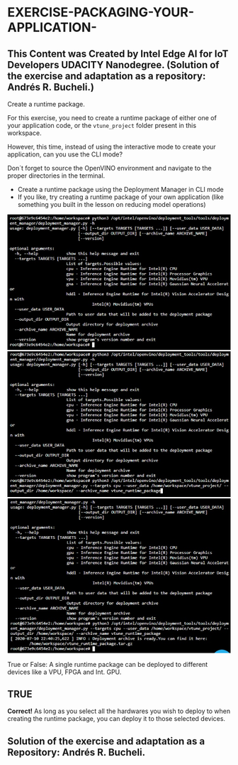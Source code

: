 # EXERCISE-PACKAGING-YOUR-APPLICATION-

## This Content was Created by Intel Edge AI for IoT Developers UDACITY Nanodegree. (Solution of the exercise and adaptation as a repository: Andrés R. Bucheli.)

Create a runtime package.


For this exercise, you need to create a runtime package of either one of your application code, or the <code>vtune_project</code> folder present in this workspace.

However, this time, instead of using the interactive mode to create your application, can you use the CLI mode?

Don´t forget to source the OpenVINO environment and navigate to the proper directories in the terminal.

* Create a runtime package using the Deployment Manager in CLI mode
* If you like, try creating a runtime package of your own application (like something you built in the lesson on reducing model operations)

![image1](https://raw.githubusercontent.com/ARBUCHELI/EXERCISE-PACKAGING-YOUR-APPLICATION-/master/ex1.jpg)
![image2](https://raw.githubusercontent.com/ARBUCHELI/EXERCISE-PACKAGING-YOUR-APPLICATION-/master/ex2.jpg)
![image3](https://raw.githubusercontent.com/ARBUCHELI/EXERCISE-PACKAGING-YOUR-APPLICATION-/master/ex3.jpg)

True or False: A single runtime package can be deployed to different devices like a VPU, FPGA and Int. GPU.

## TRUE
<strong>Correct!</strong> As long as you select all the hardwares you wish to deploy to when creating the runtime package, you can deploy it to those selected devices.

## Solution of the exercise and adaptation as a Repository: Andrés R. Bucheli.


